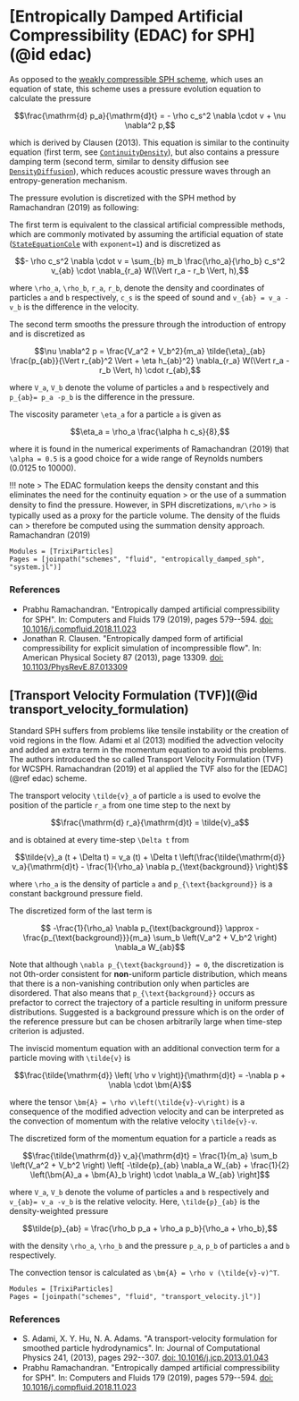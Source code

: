 # [Entropically Damped Artificial Compressibility (EDAC) for SPH](@id edac)

As opposed to the [weakly compressible SPH scheme](weakly_compressible_sph.md), which uses an equation of state,
this scheme uses a pressure evolution equation to calculate the pressure
```math
\frac{\mathrm{d} p_a}{\mathrm{d}t} =  - \rho c_s^2 \nabla \cdot v + \nu \nabla^2 p,
```
which is derived by Clausen (2013). This equation is similar to the continuity equation (first term, see
[`ContinuityDensity`](@ref)), but also contains a pressure damping term (second term, similar to density diffusion
see [`DensityDiffusion`](@ref)), which reduces acoustic pressure waves through an entropy-generation mechanism.

The pressure evolution is discretized with the SPH method by Ramachandran (2019) as following:

The first term is equivalent to the classical artificial compressible methods, which are commonly
motivated by assuming the artificial equation of state ([`StateEquationCole`](@ref) with `exponent=1`)
and is discretized as
```math
- \rho c_s^2 \nabla \cdot v = \sum_{b} m_b \frac{\rho_a}{\rho_b} c_s^2 v_{ab} \cdot \nabla_{r_a} W(\Vert r_a - r_b \Vert, h),
```
where ``\rho_a``, ``\rho_b``,  ``r_a``, ``r_b``, denote the density and coordinates of particles ``a`` and ``b`` respectively, ``c_s``
is the speed of sound and ``v_{ab} = v_a - v_b`` is the difference in the velocity.

The second term smooths the pressure through the introduction of entropy and is discretized as
```math
\nu \nabla^2 p = \frac{V_a^2 + V_b^2}{m_a} \tilde{\eta}_{ab} \frac{p_{ab}}{\Vert r_{ab}^2 \Vert + \eta h_{ab}^2} \nabla_{r_a}
W(\Vert r_a - r_b \Vert, h) \cdot r_{ab},
```
where ``V_a``, ``V_b`` denote the volume of particles ``a`` and ``b`` respectively and ``p_{ab}= p_a -p_b``  is the difference in the pressure.

The viscosity parameter ``\eta_a`` for a particle ``a`` is given as
```math
\eta_a = \rho_a \frac{\alpha h c_s}{8},
```
where it is found in the numerical experiments of Ramachandran (2019) that ``\alpha = 0.5``
is a good choice for a wide range of Reynolds numbers (0.0125 to 10000).

!!! note
    > The EDAC formulation keeps the density constant and this eliminates the need for the continuity equation
    > or the use of a summation density to ﬁnd the pressure. However, in SPH discretizations, ``m/\rho``
    > is typically used as a proxy for the particle volume. The density of the ﬂuids can
    > therefore be computed using the summation density approach.
    Ramachandran (2019)


```@autodocs
Modules = [TrixiParticles]
Pages = [joinpath("schemes", "fluid", "entropically_damped_sph", "system.jl")]
```

### References
- Prabhu Ramachandran. "Entropically damped artiﬁcial compressibility for SPH".
  In: Computers and Fluids 179 (2019), pages 579--594.
  [doi: 10.1016/j.compfluid.2018.11.023](https://doi.org/10.1016/j.compfluid.2018.11.023)
- Jonathan R. Clausen. "Entropically damped form of artificial compressibility for explicit simulation of incompressible flow".
  In: American Physical Society 87 (2013), page 13309.
  [doi: 10.1103/PhysRevE.87.013309](http://dx.doi.org/10.1103/PhysRevE.87.013309)

## [Transport Velocity Formulation (TVF)](@id transport_velocity_formulation)
Standard SPH suffers from problems like tensile instability or the creation of void regions in the flow.
Adami et al (2013) modified the advection velocity and added an extra term in the momentum equation to avoid this problems.
The authors introduced the so called Transport Velocity Formulation (TVF) for WCSPH. Ramachandran (2019) et al applied the TVF
also for the [EDAC](@ref edac) scheme.

The transport velocity ``\tilde{v}_a`` of particle ``a`` is used to evolve the position of the particle ``r_a`` from one time step to the next by
```math
\frac{\mathrm{d} r_a}{\mathrm{d}t} = \tilde{v}_a
```
and is obtained at every time-step ``\Delta t`` from
```math
\tilde{v}_a (t + \Delta t) = v_a (t) + \Delta t \left(\frac{\tilde{\mathrm{d}} v_a}{\mathrm{d}t} - \frac{1}{\rho_a} \nabla p_{\text{background}} \right)
```

where ``\rho_a`` is the density of particle ``a`` and ``p_{\text{background}}`` is a constant background pressure field.

The discretized form of the last term is
```math
 -\frac{1}{\rho_a} \nabla p_{\text{background}} \approx  -\frac{p_{\text{background}}}{m_a} \sum_b \left(V_a^2 + V_b^2 \right) \nabla_a W_{ab}
```
Note that although ``\nabla p_{\text{background}} = 0``, the discretization is not 0th-order consistent for **non**-uniform particle distribution,
which means that there is a non-vanishing contribution only when particles are disordered.
That also means that ``p_{\text{background}}`` occurs as prefactor to correct the trajectory of a particle resulting in uniform pressure distributions.
Suggested is a background pressure which is on the order of the reference pressure but can be chosen arbitrarily large when time-step criterion is adjusted.

The inviscid momentum equation with an additional convection term for a particle moving with ``\tilde{v}`` is
```math
\frac{\tilde{\mathrm{d}} \left( \rho v \right)}{\mathrm{d}t} = -\nabla p +  \nabla \cdot \bm{A}
```
 where the tensor ``\bm{A} = \rho v\left(\tilde{v}-v\right)`` is a consequence of the modified
 advection velocity and can be interpreted as the convection of momentum with the relative velocity ``\tilde{v}-v``.

The discretized form of the momentum equation for a particle ``a`` reads as
```math
\frac{\tilde{\mathrm{d}} v_a}{\mathrm{d}t} = \frac{1}{m_a} \sum_b \left(V_a^2 + V_b^2 \right) \left[ -\tilde{p}_{ab} \nabla_a W_{ab} + \frac{1}{2} \left(\bm{A}_a + \bm{A}_b \right) \cdot \nabla_a W_{ab} \right]
```
where ``V_a``, ``V_b`` denote the volume of particles ``a`` and ``b`` respectively and ``v_{ab}= v_a -v_b``  is the relative velocity.
Here, ``\tilde{p}_{ab}`` is the density-weighted pressure
```math
\tilde{p}_{ab} = \frac{\rho_b p_a + \rho_a p_b}{\rho_a + \rho_b},
```
with the density  ``\rho_a``,  ``\rho_b`` and the pressure  ``p_a``,  ``p_b`` of particles ``a`` and ``b`` respectively.

The convection tensor is calculated as ``\bm{A} = \rho v (\tilde{v}-v)^T``.

```@autodocs
Modules = [TrixiParticles]
Pages = [joinpath("schemes", "fluid", "transport_velocity.jl")]
```

### References
- S. Adami, X. Y. Hu, N. A. Adams.
  "A transport-velocity formulation for smoothed particle hydrodynamics".
  In: Journal of Computational Physics 241, (2013), pages 292--307.
  [doi: 10.1016/j.jcp.2013.01.043](http://dx.doi.org/10.1016/j.jcp.2013.01.043)
- Prabhu Ramachandran. "Entropically damped artiﬁcial compressibility for SPH".
  In: Computers and Fluids 179 (2019), pages 579--594.
  [doi: 10.1016/j.compfluid.2018.11.023](https://doi.org/10.1016/j.compfluid.2018.11.023)
